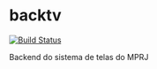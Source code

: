 # backtv
[![Build Status](https://travis-ci.org/MinisterioPublicoRJ/backtv.svg?branch=master)](https://travis-ci.org/MinisterioPublicoRJ/backtv)

Backend do sistema de telas do MPRJ
